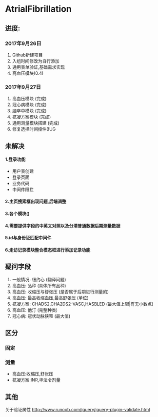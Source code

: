 # AtrialFibrillation


## 进度:

### 2017年9月26日
1. Github新建项目
2. 入组时间修改为自行添加
3. 通用表单验证,基础需求实现
4. 高血压模块(0.4)

### 2017年9月27日
1. 高血压模块 (完成)
2. 冠心病模块 (完成)
3. 脑卒中模块 (完成)
4. 抗凝方案模块 (完成)
5. 通用测量模块搭建 (完成)
6. 修复选择时间控件BUG

## 未解决
#### 1.登录功能
* 用户表创建
* 登录页面
* 业务代码
* 中间件阻拦
#### 2.主页搜索框出现问题,后端调整
#### 3.各个模块()
#### 4.需要提供字段的中英文对照以及分清普通数据后期测量数据
#### 5.id与身份证匹配中间件
#### 6.走访记录模块整合模态框进行添加记录功能

## 疑问字段
1. 一般情况: 纽约心 (翻译问题)
2. 高血压: 品种 (具体所有品种)
3. 高血压: 收缩压与舒张压 (是否属于后期进行测量的)
4. 高血压: 最高收缩血压,最高舒张压 (单位)
5. 抗凝方案: CHADS2,CHA2DS2-VASC,HASBLED (最大值上限|有无小数点)
6. 高血压: 他汀 (完整种类)
7. 冠心病: 冠状动脉狭窄 (最大值)

## 区分
### 固定

### 测量
* 高血压:收缩压,舒张压
* 抗凝方案:INR,华法令剂量

## 其他
关于验证属性 http://www.runoob.com/jquery/jquery-plugin-validate.html
